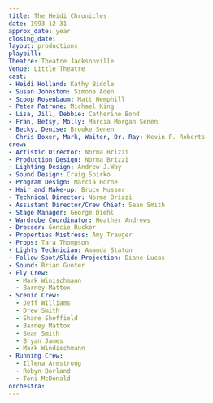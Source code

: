 ```yaml
---
title: The Heidi Chronicles
date: 1993-12-31
approx_date: year
closing_date:
layout: productions
playbill:
Theatre: Theatre Jacksonville
Venue: Little Theatre
cast:
- Heidi Holland: Kathy Biddle
- Susan Johnston: Simone Aden
- Scoop Rosenbaum: Matt Hemphill
- Peter Patrone: Michael King
- Lisa, Jill, Debbie: Catherine Bond
- Fran, Betsy, Molly: Marcia Morgan Senen
- Becky, Denise: Brooke Senen
- Chris Boxer, Mark, Waiter, Dr. Ray: Kevin F. Roberts
crew:
- Artistic Director: Norma Brizzi
- Production Design: Norma Brizzi
- Lighting Design: Andrew J.Way
- Sound Design: Craig Spirko
- Program Design: Marcia Horne
- Hair and Make-up: Bruce Musser
- Technical Director: Norma Brizzi
- Assistant Director/Crew Chief: Sean Smith
- Stage Manager: George Diehl
- Wardrobe Coordinator: Heather Andrews
- Dresser: Gencie Rucker
- Properties Mistress: Amy Trauger
- Props: Tara Thompson
- Lights Technician: Amanda Staton
- Follow Spot/Slide Projection: Diane Lucas
- Sound: Brian Gunter
- Fly Crew:
  - Mark Winischmann
  - Barney Mattox
- Scenic Crew:
  - Jeff Williams
  - Drew Smith
  - Shane Sheffield
  - Barney Mattox
  - Sean Smith
  - Bryan James
  - Mark Windischmann
- Running Crew:
  - Illena Armstrong
  - Robyn Borland
  - Toni McDonald
orchestra:
---
```

